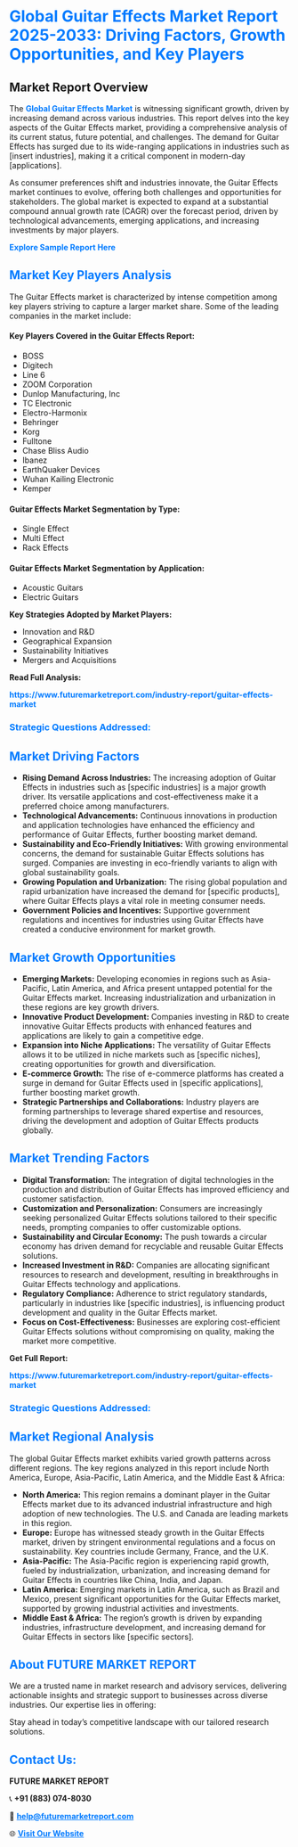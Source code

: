 <h1 style="color: #007BFF;">Global Guitar Effects Market Report 2025-2033: Driving Factors, Growth Opportunities, and Key Players</h1>

<section id="overview">
<h2>Market Report Overview</h2>
<p>The <a href="https://www.futuremarketreport.com/industry-report/guitar-effects-market" style="color: #007BFF; text-decoration: none;"><strong>Global Guitar Effects Market</strong></a> is witnessing significant growth, driven by increasing demand across various industries. This report delves into the key aspects of the Guitar Effects market, providing a comprehensive analysis of its current status, future potential, and challenges. The demand for Guitar Effects has surged due to its wide-ranging applications in industries such as [insert industries], making it a critical component in modern-day [applications].</p>
<p>As consumer preferences shift and industries innovate, the Guitar Effects market continues to evolve, offering both challenges and opportunities for stakeholders. The global market is expected to expand at a substantial compound annual growth rate (CAGR) over the forecast period, driven by technological advancements, emerging applications, and increasing investments by major players.</p>
</section>

<section id="overview">
<p><a href="https://www.futuremarketreport.com/request-sample/reportId=96623" style="color: #007BFF; text-decoration: none;"><strong>Explore Sample Report Here</strong></a></p>
</section>

<section id="key-players">
<h2 style="color: #007BFF;">Market Key Players Analysis</h2>
<p>The Guitar Effects market is characterized by intense competition among key players striving to capture a larger market share. Some of the leading companies in the market include:</p>
<h4>Key Players Covered in the Guitar Effects Report:</h4>
<ul><li>BOSS</li><li>Digitech</li><li>Line 6</li><li>ZOOM Corporation</li><li>Dunlop Manufacturing, Inc</li><li>TC Electronic</li><li>Electro-Harmonix</li><li>Behringer</li><li>Korg</li><li>Fulltone</li><li>Chase Bliss Audio</li><li>Ibanez</li><li>EarthQuaker Devices</li><li>Wuhan Kailing Electronic</li><li>Kemper</li></ul>
<h4>Guitar Effects Market Segmentation by Type:</h4>
<ul><li>Single Effect</li><li>Multi Effect</li><li>Rack Effects</li></ul>

<h4>Guitar Effects Market Segmentation by Application:</h4>
<ul><li>Acoustic Guitars</li><li>Electric Guitars</li></ul>
<p><strong>Key Strategies Adopted by Market Players:</strong></p>
<ul>
<li>Innovation and R&D</li>
<li>Geographical Expansion</li>
<li>Sustainability Initiatives</li>
<li>Mergers and Acquisitions</li>
</ul>
</section>

<section>
<p><strong>Read Full Analysis: </strong></p><a href="https://www.futuremarketreport.com/industry-report/guitar-effects-market" style="color: #007BFF; text-decoration: none;"><strong>https://www.futuremarketreport.com/industry-report/guitar-effects-market</strong></a>
<h3 style="color: #007BFF;">Strategic Questions Addressed:</h3>
</section>

<section id="driving-factors">
<h2 style="color: #007BFF;">Market Driving Factors</h2>
<ul>
<li><strong>Rising Demand Across Industries:</strong> The increasing adoption of Guitar Effects in industries such as [specific industries] is a major growth driver. Its versatile applications and cost-effectiveness make it a preferred choice among manufacturers.</li>
<li><strong>Technological Advancements:</strong> Continuous innovations in production and application technologies have enhanced the efficiency and performance of Guitar Effects, further boosting market demand.</li>
<li><strong>Sustainability and Eco-Friendly Initiatives:</strong> With growing environmental concerns, the demand for sustainable Guitar Effects solutions has surged. Companies are investing in eco-friendly variants to align with global sustainability goals.</li>
<li><strong>Growing Population and Urbanization:</strong> The rising global population and rapid urbanization have increased the demand for [specific products], where Guitar Effects plays a vital role in meeting consumer needs.</li>
<li><strong>Government Policies and Incentives:</strong> Supportive government regulations and incentives for industries using Guitar Effects have created a conducive environment for market growth.</li>
</ul>
</section>

<section id="growth-opportunities">
<h2 style="color: #007BFF;">Market Growth Opportunities</h2>
<ul>
<li><strong>Emerging Markets:</strong> Developing economies in regions such as Asia-Pacific, Latin America, and Africa present untapped potential for the Guitar Effects market. Increasing industrialization and urbanization in these regions are key growth drivers.</li>
<li><strong>Innovative Product Development:</strong> Companies investing in R&D to create innovative Guitar Effects products with enhanced features and applications are likely to gain a competitive edge.</li>
<li><strong>Expansion into Niche Applications:</strong> The versatility of Guitar Effects allows it to be utilized in niche markets such as [specific niches], creating opportunities for growth and diversification.</li>
<li><strong>E-commerce Growth:</strong> The rise of e-commerce platforms has created a surge in demand for Guitar Effects used in [specific applications], further boosting market growth.</li>
<li><strong>Strategic Partnerships and Collaborations:</strong> Industry players are forming partnerships to leverage shared expertise and resources, driving the development and adoption of Guitar Effects products globally.</li>
</ul>
</section>

<section id="trending-factors">
<h2 style="color: #007BFF;">Market Trending Factors</h2>
<ul>
<li><strong>Digital Transformation:</strong> The integration of digital technologies in the production and distribution of Guitar Effects has improved efficiency and customer satisfaction.</li>
<li><strong>Customization and Personalization:</strong> Consumers are increasingly seeking personalized Guitar Effects solutions tailored to their specific needs, prompting companies to offer customizable options.</li>
<li><strong>Sustainability and Circular Economy:</strong> The push towards a circular economy has driven demand for recyclable and reusable Guitar Effects solutions.</li>
<li><strong>Increased Investment in R&D:</strong> Companies are allocating significant resources to research and development, resulting in breakthroughs in Guitar Effects technology and applications.</li>
<li><strong>Regulatory Compliance:</strong> Adherence to strict regulatory standards, particularly in industries like [specific industries], is influencing product development and quality in the Guitar Effects market.</li>
<li><strong>Focus on Cost-Effectiveness:</strong> Businesses are exploring cost-efficient Guitar Effects solutions without compromising on quality, making the market more competitive.</li>
</ul>
</section>

<section>
<p><strong>Get Full Report: </strong></p><a href="https://www.futuremarketreport.com/industry-report/guitar-effects-market" style="color: #007BFF; text-decoration: none;"><strong>https://www.futuremarketreport.com/industry-report/guitar-effects-market</strong></a>
<h3 style="color: #007BFF;">Strategic Questions Addressed:</h3>
</section>


<section id="regional-analysis">
<h2 style="color: #007BFF;">Market Regional Analysis</h2>
<p>The global Guitar Effects market exhibits varied growth patterns across different regions. The key regions analyzed in this report include North America, Europe, Asia-Pacific, Latin America, and the Middle East & Africa:</p>
<ul>
<li><strong>North America:</strong> This region remains a dominant player in the Guitar Effects market due to its advanced industrial infrastructure and high adoption of new technologies. The U.S. and Canada are leading markets in this region.</li>
<li><strong>Europe:</strong> Europe has witnessed steady growth in the Guitar Effects market, driven by stringent environmental regulations and a focus on sustainability. Key countries include Germany, France, and the U.K.</li>
<li><strong>Asia-Pacific:</strong> The Asia-Pacific region is experiencing rapid growth, fueled by industrialization, urbanization, and increasing demand for Guitar Effects in countries like China, India, and Japan.</li>
<li><strong>Latin America:</strong> Emerging markets in Latin America, such as Brazil and Mexico, present significant opportunities for the Guitar Effects market, supported by growing industrial activities and investments.</li>
<li><strong>Middle East & Africa:</strong> The region’s growth is driven by expanding industries, infrastructure development, and increasing demand for Guitar Effects in sectors like [specific sectors].</li>
</ul>
</section>

<footer>
<h2 style="color: #007BFF;">About FUTURE MARKET REPORT</h2>
<p>We are a trusted name in market research and advisory services, delivering actionable insights and strategic support to businesses across diverse industries. Our expertise lies in offering:</p>

<p>Stay ahead in today’s competitive landscape with our tailored research solutions.</p>

<h2 style="color: #007BFF;">Contact Us:</h2>
<p><strong>FUTURE MARKET REPORT</strong></p>
<p>📞 <strong>+91 (883) 074-8030</strong></p>
<p>📧 <strong><a href="mailto:help@futuremarketreport.com" style="color: #007BFF;">help@futuremarketreport.com</a></strong></p>
<p>🌐 <strong><a href="https://www.futuremarketreport.com/" style="color: #007BFF;">Visit Our Website</a></strong></p>
</footer>